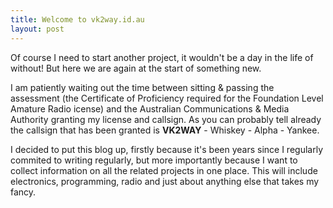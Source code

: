 ```yaml
---
title: Welcome to vk2way.id.au
layout: post
---
```


Of course I need to start another project, it wouldn't be a day in the life of without!   But here we are again at the start of something new.

I am patiently waiting out the time between sitting & passing the assessment (the Certificate of Proficiency required for the Foundation Level Amature Radio icense) and the Australian Communications & Media Authority granting my license and callsign.  As you can probably tell already the callsign that has been granted is **VK2WAY** - Whiskey - Alpha - Yankee.

I decided to put this blog up, firstly because it's been years since I regularly commited to writing regularly, but more importantly because I want to collect information on all the related projects in one place.   This will include electronics, programming, radio and just about anything else that takes my fancy.
